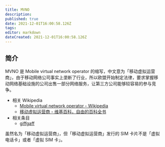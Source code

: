 ```yaml
---
title: MVNO
description: 
published: true
date: 2021-12-01T16:00:58.126Z
tags: 
editor: markdown
dateCreated: 2021-12-01T16:00:58.126Z
---
```


## 简介

MVNO 是 Mobile virtual network operator 的缩写，中文意为「移动虚拟运营商」，由于移动网络公司事实上垄断了行业，所以欧盟开始制定法律，要求掌握移动网络基础设施的公司出售一部分网络服务，让第三方公司能够较容易的参与竞争。

+ 相关 Wikipedia
  + [Mobile virtual network operator - Wikipedia](https://en.wikipedia.org/wiki/Mobile_virtual_network_operator)
  + [移动虚拟运营商 - 维基百科，自由的百科全书](https://zh.wikipedia.org/zh-hans/移动虚拟运营商)
+ 相关条目
  + [giffgaff](/serviceprovider/giffgaff.md)

虽然名为「移动虚拟运营商」，但「移动虚拟运营商」发行的 SIM 卡片不是「虚拟电话卡」或者「虚拟 SIM 卡」。
